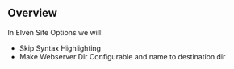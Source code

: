 ## Overview

In Elven Site Options we will:

- Skip Syntax Highlighting
- Make Webserver Dir Configurable and name to destination dir
